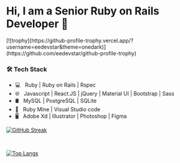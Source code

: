 <h1>Hi, I am a Senior Ruby on Rails Developer 👋</h1>
[![trophy](https://github-profile-trophy.vercel.app/?username=eedevstar&theme=onedark)](https://github.com/eedevstar/github-profile-trophy)
<h3>🛠 Tech Stack</h3>

- 💻 &nbsp; Ruby | Ruby on Rails | Rspec  
- 🌐 &nbsp; Javascript | React.JS | jQuery | Material UI | Bootstrap | Sass 
- 🛢 &nbsp; MySQL | PostgreSQL | SQLite
- 🔧 &nbsp; Ruby Mine | Visual Studio code
- 🖥 &nbsp; Adobe Xd | Illustrator | Photoshop | Figma


[![GitHub Streak](https://github-readme-streak-stats.herokuapp.com?user=eedevstar&theme=submarine-flowers&border_radius=5&fire=DD701B)](https://git.io/streak-stats)

</br>

[![Top Langs](https://github-readme-stats.vercel.app/api/top-langs/?username=eedevstar&layout=compact&text_color=daf7dc&bg_color=151515)](https://github.com/eedevstar/github-readme-stats)

